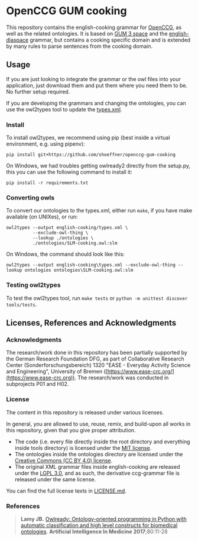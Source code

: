 # OpenCCG GUM cooking

This repository contains the english-cooking grammar for [OpenCCG](https://github.com/OpenCCG/openccg), as well as the related ontologies.
It is based on [GUM 3 space](https://www.ontospace.uni-bremen.de/ontology/gum.html) and the [english-diaspace](http://www.diaspace.uni-bremen.de/cgi-bin/twiki/view/DiaSpace/ReSources.html) grammar, but contains a cooking specific domain and is extended by many rules to parse sentences from the cooking domain.


## Usage

If you are just looking to integrate the grammar or the owl files into your application, just download them and put them where you need them to be.
No further setup required.

If you are developing the grammars and changing the ontologies, you can use the owl2types tool to update the [types.xml](english-cooking/types.xml).

### Install

To install owl2types, we recommend using pip (best inside a virtual environment, e.g. using pipenv):

    pip install git+https://github.com/shoeffner/openccg-gum-cooking

On Windows, we had troubles getting owlready2 directly from the setup.py, this you can use the following command to install it:

    pip install -r requirements.txt


### Converting owls

To convert our ontologies to the types.xml, either run `make`, if you have make available (on UNIXes), or run:

    owl2types --output english-cooking/types.xml \
              --exclude-owl-thing \
              --lookup ./ontologies \
              ./ontologies/SLM-cooking.owl:slm

On Windows, the command should look like this:

    owl2types --output english-cooking\types.xml --exclude-owl-thing --lookup ontologies ontologies\SLM-cooking.owl:slm


### Testing owl2types

To test the owl2types tool, run `make tests` or `python -m unittest discover tools/tests`.


## Licenses, References and Acknowledgments

### Acknowledgments

The research/work done in this repository has been partially supported by the German Research Foundation DFG, as part of Collaborative Research Center (Sonderforschungsbereich) 1320 "EASE - Everyday Activity Science and Engineering", University of Bremen ([https://www.ease-crc.org/](https://www.ease-crc.org)). The research/work was conducted in subprojects P01 and H02.


### License

The content in this repository is released under various licenses.

In general, you are allowed to use, reuse, remix, and build-upon all works in this repository, given that you give proper attribution.

- The code (i.e. every file directly inside the root directory and everything inside tools directory) is licensed under the [MIT license](https://opensource.org/licenses/MIT).
- The ontologies inside the ontologies directory are licensed under the [Creative Commons (CC BY 4.0) license](https://creativecommons.org/licenses/by/4.0/).
- The original XML grammar files inside english-cooking are released under the [LGPL 3.0](https://opensource.org/licenses/LGPL-3.0), and as such, the derivative ccg-grammar file is released under the same license.

You can find the full license texts in [LICENSE.md](LICENSE.md).


### References

> **Lamy JB.** [Owlready: Ontology-oriented programming in Python with automatic classification and high level constructs for biomedical ontologies](http://www.lesfleursdunormal.fr/_downloads/article_owlready_aim_2017.pdf). **Artificial Intelligence In Medicine 2017**;80:11-28
